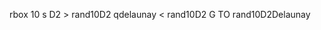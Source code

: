 <!--
 * @Author: Shepherd Qirong
 * @Date: 2020-03-17 19:20:39
 * @Github: https://github.com/ShepherdQR
 * @LastEditors: Shepherd Qirong
 * @LastEditTime: 2020-03-17 19:40:15
 * @Copyright (c) 2019--20xx Shepherd Qirong. All rights reserved.
 -->
rbox 10 s D2 > rand10D2
qdelaunay < rand10D2 G TO rand10D2Delaunay
